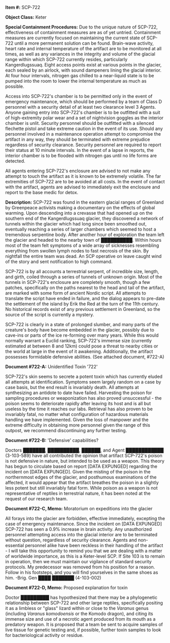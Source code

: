 **Item #:** SCP-722

**Object Class:** Keter

**Special Containment Procedures:** Due to the unique nature of SCP-722, effectiveness of containment measures are as of yet untried. Containment measures are currently focused on maintaining the current state of SCP-722 until a more permanent solution can be found. Brain-wave activity, heart rate and internal temperature of the artifact are to be monitored at all times, as well as any variances in the integrity and volume of the glacial range within which SCP-722 currently resides, particularly Kangerdlugssuaq. Eight access points exist at various points in the glacier, each sealed by an airlock, with sound dampeners lining the glacial interior. At four hour intervals, nitrogen gas chilled to a near-liquid state is to be pumped into the room to lower the internal temperature as much as possible.

Access into SCP-722's chamber is to be permitted only in the event of emergency maintenance, which should be performed by a team of Class D personnel with a security detail of at least two clearance level 3 Agents. Anyone gaining entry into SCP-722's chamber is to be outfitted with a suit of high-extremity polar wear and a set of nightvision goggles as the interior chamber is unlit. Security personnel should be outfitted with a silenced flechette pistol and take extreme caution in the event of its use. Should any personnel involved in a maintenance operation attempt to compromise the artifact in any way, they should be terminated with extreme prejudice regardless of security clearance. Security personnel are required to report their status at 10 minute intervals. In the event of a lapse in reports, the interior chamber is to be flooded with nitrogen gas until no life forms are detected.

All agents entering SCP-722's enclosure are advised to not make any attempt to touch the artifact as it is known to be extremely volatile. The far extremities of SCP-722 are to be avoided at all costs. In the event of contact with the artifact, agents are advised to immediately exit the enclosure and report to the base medic for detox.

**Description:** SCP-722 was found in the eastern glacial ranges of Greenland by Greenpeace activists making a documentary on the effects of global warming. Upon descending into a crevasse that had opened up on the southern end of the Kangerdlugssuaq glacier, they discovered a network of tunnels within the glacier which had long since been smoothed out, eventually reaching a series of larger chambers which seemed to host a tremendous serpentine body. After another hour of exploration the team left the glacier and headed to the nearby town of ██████████. Within hours most of the team felt symptoms of a wide array of sicknesses resembling everything from swollen lymph nodes to fast necrosis of the skin. By nightfall the entire team was dead. An SCP operative on leave caught wind of the story and sent notification to high command.

SCP-722 is by all accounts a terrestrial serpent, of incredible size, length, and girth, coiled through a series of tunnels of unknown origin. Most of the tunnels in SCP-722's enclosure are completely smooth, though a few patches, specifically on the paths nearest to the head and tail of the artifact, are marked with some form of ancient Nordic script. All attempts to translate the script have ended in failure, and the dialog appears to pre-date the settlement of the island by Erik the Red at the turn of the 11th century. No historical records exist of any previous settlement in Greenland, so the source of the script is currently a mystery.

SCP-722 is clearly in a state of prolonged slumber, and many parts of the creature's body have become embedded in the glacier, possibly due to cave-ins or parts of the ice re-forming over many years. While this would normally warrant a Euclid ranking, SCP-722's immense size (currently estimated at between 8 and 12km) could pose a threat to nearby cities or the world at large in the event of it awakening. Additionally, the artifact possesses formidable defensive abilities. (See attached document, #722-A)

**Document #722-A:** Unidentified Toxin '722'

SCP-722's skin seems to secrete a potent toxin which has currently eluded all attempts at identification. Symptoms seem largely random on a case by case basis, but the end result is invariably death. All attempts at synthesizing an antidote to date have failed. Harvesting the poison for sampling procedures or weaponization has also proved unsuccessful - the poison seems to deteriorate rapidly after leaving its host and is all but useless by the time it reaches our labs. Retrieval has also proven to be invariably fatal, no matter what configuration of hazardous materials handling we have implemented. Given the loss of manpower and the extreme difficulty in obtaining more personnel given the range of this outpost, we recommend discontinuing any further testing.

**Document #722-B:** 'Defensive' capabilities?

Doctors ███████, ██████████, ██████, and Agent ████████████ (3-103-589) have all contributed the opinion that artifact SCP-722's poison is not defensive in nature, but intended to be used as a weapon. This theory has begun to circulate based on report \[DATA EXPUNGED\] regarding the incident on \[DATA EXPUNGED\]. Given the misting of the poison in the northernmost edges of the glacier, and posthumous examinations of the affected, it would appear that the artifact breathes the poison in a slightly less potent but still invariably fatal form. While poison as a weapon is not representative of reptiles in terrestrial nature, it has been noted at the request of our research team.

**Document #722-C, Memo:** Moratorium on expeditions into the glacier

All forays into the glacier are forbidden, effective immediately, excepting the case of emergency maintenance. Since the incident on \[DATA EXPUNGED\] SCP-722 has seen a 0.9% increase in brain activity. Any unauthorized personnel attempting access into the glacial interior are to be terminated without question, regardless of security clearance. Agents and non-essential personnel alike have been reckless in their handling of the artifact - I will take this opportunity to remind you that we are dealing with a matter of worldwide importance, as this is a Keter-level SCP. If Site 103 is to remain in operation, then we must maintain our vigilance of standard security protocols. My predecessor was removed from his position for a reason. Follow in his footsteps, and you will find yourselves in the same shoes as him. -Brig. Gen ████ ███████ (4-103-002)

**Document #722-D, Memo:** Proposed explanation for toxin

Doctor █████████ has hypothesized that there may be a phylogenetic relationship between SCP-722 and other large reptiles, specifically positing it as a limbless or "glass" lizard within or close to the _Varanus_ genus (including _Varanus komodoensis_ or the Komodo dragon), and citing its immense size and use of a necrotic agent produced from its mouth as a predatory weapon. It is proposed that a team be sent to acquire samples of live tissue for genetic testing and, if possible, further toxin samples to look for bacteriological activity or residue.